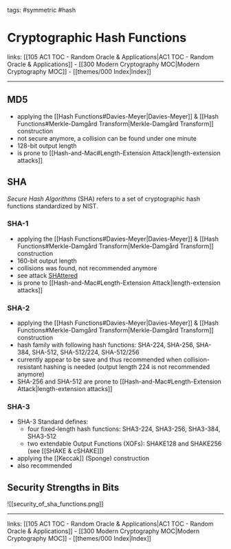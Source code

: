 tags: #symmetric #hash

# Cryptographic Hash Functions

links: [[105 AC1 TOC - Random Oracle & Applications|AC1 TOC - Random Oracle & Applications]] - [[300 Modern Cryptography MOC|Modern Cryptography MOC]] - [[themes/000 Index|Index]]

---

## MD5

- applying the [[Hash Functions#Davies-Meyer|Davies-Meyer]] & [[Hash Functions#Merkle-Damgård Transform|Merkle-Damgård Transform]] construction
- not secure anymore, a collision can be found under one minute
- 128-bit output length
- is prone to [[Hash-and-Mac#Length-Extension Attack|length-extension attacks]]

## SHA

*Secure Hash Algorithms* (SHA) refers to a set of cryptographic hash functions standardized by NIST.

### SHA-1

- applying the [[Hash Functions#Davies-Meyer|Davies-Meyer]] & [[Hash Functions#Merkle-Damgård Transform|Merkle-Damgård Transform]] construction
- 160-bit output length
- collisions was found, not recommended anymore
- see attack [SHAttered](https://shattered.io/)
- is prone to [[Hash-and-Mac#Length-Extension Attack|length-extension attacks]]

### SHA-2

- applying the [[Hash Functions#Davies-Meyer|Davies-Meyer]] & [[Hash Functions#Merkle-Damgård Transform|Merkle-Damgård Transform]] construction
- hash family with following hash functions: SHA-224, SHA-256, SHA-384, SHA-512, SHA-512/224, SHA-512/256
- currently appear to be save and thus recommended when collision-resistant hashing is needed (output length 224 is not recommended anymore)
- SHA-256 and SHA-512 are prone to [[Hash-and-Mac#Length-Extension Attack|length-extension attacks]]

### SHA-3

- SHA-3 Standard defines:
	- four fixed-length hash functions: SHA3-224, SHA3-256, SHA3-384, SHA3-512
	- two extendable Output Functions (XOFs): SHAKE128 and SHAKE256 (see [[SHAKE & cSHAKE]])
- applying the [[Keccak]] (Sponge) construction
- also recommended


## Security Strengths in Bits

![[security_of_sha_functions.png]]

---
links: [[105 AC1 TOC - Random Oracle & Applications|AC1 TOC - Random Oracle & Applications]] - [[300 Modern Cryptography MOC|Modern Cryptography MOC]] - [[themes/000 Index|Index]]